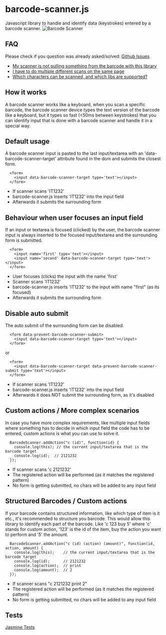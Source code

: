 # barcode-scanner.js
Javascript library to handle and identify data (keystrokes) entered by a barcode scanner.
![Barcode Scanner](https://raw.github.com/spape/barcode.js/master/img/scanner.png)

## FAQ

Please check if you question was already asked/solved: [Github Issues](https://github.com/pape-io/barcode-scanner.js/issues?utf8=%E2%9C%93&q=is%3Aissue+)

- [My scanner is not pulling something from the barcode with this library](https://github.com/pape-io/barcode-scanner.js/issues/5)
- [I have to do multiple different scans on the same page](https://github.com/pape-io/barcode-scanner.js/issues/6)
- [Which characters can be scanned, and which libs are supported?](https://github.com/pape-io/barcode-scanner.js/issues/7)

## How it works

A barcode scanner works like a keyboard, when you scan a specific barcode, 
the barcode scanner device types the text version of the barcode like a keyboard, 
but it types so fast (<50ms between keystrokes) that you can identify input
that is done with a barcode scanner and handle it in a special way.

## Default usage

A barcode scanner input is pasted to the last input/textarea with an 'data-barcode-scanner-target' attribute found in the dom and submits the closest form.

```
  <form>
    <input data-barcode-scanner-target type='text'></input>
  </form>
```

- If scanner scans 'IT1232'
- barcode-scanner.js inserts 'IT1232' into the input field
- Afterwards it submits the surrounding form

## Behaviour when user focuses an input field

If an input or textarea is focused (clicked) by the user, the barcode scanner input is always inserted to the focused input/textarea and the surrounding form is submitted.

```
  <form>
    <input name='first' type='text'></input>
    <input name='second' data-barcode-scanner-target type='text'></input>
  </form>
```

- User focuses (clicks) the input with the name 'first'
- Scanner scans 'IT1232'
- barcode-scanner.js inserts 'IT1232' to the input with name "first" (as its focused)
- Afterwards it submits the surrounding form

## Disable auto submit

The auto submit of the surrounding form can be disabled.

```
  <form data-prevent-barcode-scanner-submit>
    <input data-barcode-scanner-target type='text'></input>
  </form>
```

  or 

```
  <form>
    <input data-barcode-scanner-target data-prevent-barcode-scanner-submit type='text'></input>
  </form>
```

- If scanner scans 'IT1232'
- barcode-scanner.js inserts 'IT1232' into the input field
- Afterwards it does NOT submit the surrounding form, as it's disabled

## Custom actions / More complex scenarios

In case you have more complex requirements, like multiple input fields where something has to decide in which input field the code has to be entered, custom actions is what you can use to solve it.

```
  BarcodeScanner.addAction("c (id)", function(id) {
    console.log(this); // the current input/textarea that is the barcode target
    console.log(id);  // 2121232
  });
```

- If scanner scans 'c 2121232'
- The registered action will be performed (as it matches the registered pattern)
- No form is getting submitted, no chars will be added to any input field

## Structured Barcodes / Custom actions

If your barcode contains structured information, like which type of item is it etc., it's recommended to structure you barcode.
This would allow this library to identify each part of the barcode. 
Like 'c 123 buy 5' where 'c' stands for custom action, '123' is the id of the item, buy the action you want to perform and '5' the amount.

```
  BarcodeScanner.addAction("c (id) (action) (amount)", function(id, action, amount) {
    console.log(this);    // the current input/textarea that is the barcode target
    console.log(id);      // 2121232
    console.log(action);  // print
    console.log(amount);  // 2
  });
```

- If scanner scans "c 2121232 print 2"
- The registered action will be performed (as it matches the registered pattern)
- No form is getting submitted, no chars will be added to any input field

## Tests

[Jasmine Tests](https://rawgithub.com/spape/barcode-scanner.js/master/SpecRunner.html)
